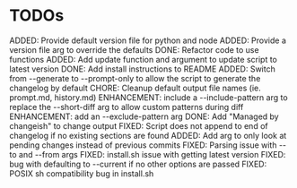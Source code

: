 # TODOs

ADDED: Provide default version file for python and node
ADDED: Provide a version file arg to override the defaults
DONE: Refactor code to use functions
ADDED: Add update function and argument to update script to latest version
DONE: Add install instructions to README
ADDED: Switch from --generate to --prompt-only to allow the script to generate the changelog by default
CHORE: Cleanup default output file names (ie. prompt.md, history.md)
ENHANCEMENT: include a --include-pattern arg to replace the --short-diff arg to allow custom patterns during diff
ENHANCEMENT: add an --exclude-pattern arg
DONE: Add "Managed by changeish" to change output
FIXED: Script does not append to end of changelog if no existing sections are found
ADDED: Add arg to only look at pending changes instead of previous commits
FIXED: Parsing issue with --to and --from args
FIXED: install.sh issue with getting latest version
FIXED: bug with defaulting to --current if no other options are passed
FIXED: POSIX sh compatibility bug in install.sh